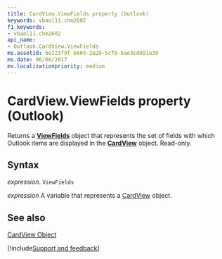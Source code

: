 ```yaml
---
title: CardView.ViewFields property (Outlook)
keywords: vbaol11.chm2602
f1_keywords:
- vbaol11.chm2602
api_name:
- Outlook.CardView.ViewFields
ms.assetid: 6e223f9f-b603-2a29-5cf8-5ae3cd891a39
ms.date: 06/08/2017
ms.localizationpriority: medium
---
```



# CardView.ViewFields property (Outlook)

Returns a **[ViewFields](Outlook.ViewFields.md)** object that represents the set of fields with which Outlook items are displayed in the **[CardView](Outlook.CardView.md)** object. Read-only.


## Syntax

_expression_. `ViewFields`

_expression_ A variable that represents a [CardView](Outlook.CardView.md) object.


## See also


[CardView Object](Outlook.CardView.md)

[!include[Support and feedback](~/includes/feedback-boilerplate.md)]